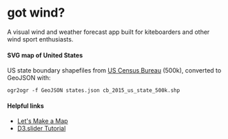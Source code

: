 # got wind?
A visual wind and weather forecast app built for kiteboarders and other wind sport enthusiasts.

#### SVG map of United States
US state boundary shapefiles from [US Census Bureau](https://www.census.gov/geo/maps-data/data/cbf/cbf_state.html) (500k), converted to GeoJSON with:
```
ogr2ogr -f GeoJSON states.json cb_2015_us_state_500k.shp
```

#### Helpful links
* [Let's Make a Map](https://bost.ocks.org/mike/map/)
* [D3.slider Tutorial](http://sujeetsr.github.io/d3.slider/)
